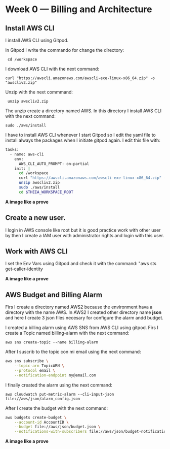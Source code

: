 # Week 0 — Billing and Architecture

## Install AWS CLI
I install AWS CLI using Gitpod. 

In Gitpod I write the commando for change the directory:

```
 cd /workspace
 ```
I download AWS CLI with the next command:
```
curl "https://awscli.amazonaws.com/awscli-exe-linux-x86_64.zip" -o "awscliv2.zip"
```
Unzip with the next commmand:
```
 unzip awscliv2.zip
```
The unzip create a directory named AWS. In this directory I install AWS CLI with the next command:
```
sudo ./aws/install
```
I have to install AWS CLI whenever I start Gitpod so I edit the yaml file to install always the packages when I initiate gitpod again. I edit this file with:

```sh
tasks:
  - name: aws-cli
    env:
      AWS_CLI_AUTO_PROMPT: on-partial
    init: |
      cd /workspace
      curl "https://awscli.amazonaws.com/awscli-exe-linux-x86_64.zip" -o "awscliv2.zip"
      unzip awscliv2.zip
      sudo ./aws/install
      cd $THEIA_WORKSPACE_ROOT
``` 
      
**A image like a prove**

## Create a new user.
I login in AWS console like root but it is good practice work with other user by then I create a IAM user with administrator rights and login with this user. 

## Work with AWS CLI
I set the Env Vars using Gitpod and check it with the command: "aws sts get-caller-identity

**A image like a prove**

## AWS Budget and Billing Alarm
Firs I create a directory named AWS2 because the environment hava a directory with the name AWS. In AWS2 I created other directory name **json** and here I create 3 json files necesary for configure the alarm andd budget. 

I created a billing alarm using AWS SNS from AWS CLI using gitpod. Firs I create a Topic named billing-alarm with the next command:
```
aws sns create-topic --name billing-alarm
```
After I suscrib to the topic con mi email using the next command:

```sh
aws sns subscribe \
    --topic-arn TopicARN \
    --protocol email \
    --notification-endpoint my@email.com
```
 
    
I finally created the alarm using the next command:
  ```
  aws cloudwatch put-metric-alarm --cli-input-json file://aws/json/alarm_config.json
  ```
  
After I create the budget with the next command:

```sh
aws budgets create-budget \
    --account-id AccountID \
    --budget file://aws/json/budget.json \
    --notifications-with-subscribers file://aws/json/budget-notifications-with-subscribers.json
```
**A image like a prove**
    
